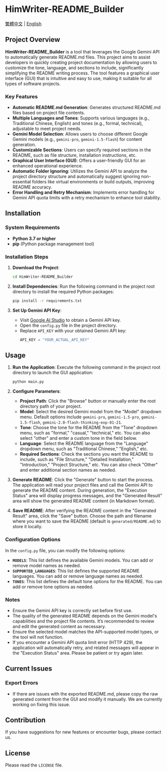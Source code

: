 # HimWriter-README_Builder

[繁體中文](README.md) | [English](README_EN.md)

## Project Overview

**HimWriter-README_Builder** is a tool that leverages the Google Gemini API to automatically generate README.md files. This project aims to assist developers in quickly creating project documentation by allowing users to customize the tone, language, and sections to include, significantly simplifying the README writing process. The tool features a graphical user interface (GUI) that is intuitive and easy to use, making it suitable for all types of software projects.

### Key Features

* **Automatic README.md Generation**: Generates structured README.md files based on project file contents.
* **Multiple Languages and Tones**: Supports various languages (e.g., Traditional Chinese, English) and tones (e.g., formal, technical), adjustable to meet project needs.
* **Gemini Model Selection**: Allows users to choose different Google Gemini models (e.g., `gemini-pro`, `gemini-1.5-flash`) for content generation.
* **Customizable Sections**: Users can specify required sections in the README, such as file structure, installation instructions, etc.
* **Graphical User Interface (GUI)**: Offers a user-friendly GUI for an enhanced operational experience.
* **Automatic Folder Ignoring**: Utilizes the Gemini API to analyze the project directory structure and automatically suggest ignoring non-essential folders like virtual environments or build outputs, improving README accuracy.
* **Error Handling and Retry Mechanism**: Implements error handling for Gemini API quota limits with a retry mechanism to enhance tool stability.

## Installation

### System Requirements

* **Python 3.7 or higher**
* **pip** (Python package management tool)

### Installation Steps

1. **Download the Project**:
    ```bash
    cd HimWriter-README_Builder
    ```

2. **Install Dependencies**:
    Run the following command in the project root directory to install the required Python packages:
    ```bash
    pip install -r requirements.txt
    ```

3. **Set Up Gemini API Key**:
    * Visit [Google AI Studio](https://makersuite.google.com/app/apikey) to obtain a Gemini API key.
    * Open the `config.py` file in the project directory.
    * Replace `API_KEY` with your obtained Gemini API key:
        ```python
        API_KEY = "YOUR_ACTUAL_API_KEY"
        ```

## Usage

1. **Run the Application**:
    Execute the following command in the project root directory to launch the GUI application:
    ```bash
    python main.py
    ```

2. **Configure Parameters**:
    * **Project Path**: Click the "Browse" button or manually enter the root directory path of your project.
    * **Model**: Select the desired Gemini model from the "Model" dropdown menu. Default options include `gemini-pro`, `gemini-1.5-pro`, `gemini-1.5-flash`, `gemini-2.0-flash-thinking-exp-01-21`.
    * **Tone**: Choose the tone for the README from the "Tone" dropdown menu, such as "formal," "casual," "technical," etc. You can also select "other" and enter a custom tone in the field below.
    * **Language**: Select the README language from the "Language" dropdown menu, such as "Traditional Chinese," "English," etc.
    * **Required Sections**: Check the sections you want the README to include, such as "File Structure," "Detailed Installation," "Introduction," "Project Structure," etc. You can also check "Other" and enter additional section names as needed.

3. **Generate README**:
    Click the "Generate" button to start the process. The application will read your project files and call the Gemini API to generate the README content. During generation, the "Execution Status" area will display progress messages, and the "Generated Result" area will show the generated README content (in Markdown format).

4. **Save README**:
    After verifying the README content in the "Generated Result" area, click the "Save" button. Choose the path and filename where you want to save the README (default is `generated/README.md`) to store it locally.

### Configuration Options

In the `config.py` file, you can modify the following options:

* **`MODELS`**: This list defines the available Gemini models. You can add or remove model names as needed.
* **`SUPPORTED_LANGUAGES`**: This list defines the supported README languages. You can add or remove language names as needed.
* **`TONES`**: This list defines the default tone options for the README. You can add or remove tone options as needed.

### Notes

* Ensure the Gemini API key is correctly set before first use.
* The quality of the generated README depends on the Gemini model's capabilities and the project file contents. It’s recommended to review and edit the generated content as necessary.
* Ensure the selected model matches the API-supported model types, or the tool will not function.
* If you encounter a Gemini API quota limit error (HTTP 429), the application will automatically retry, and related messages will appear in the "Execution Status" area. Please be patient or try again later.

## Current Issues

### Export Errors
- If there are issues with the exported README.md, please copy the raw generated content from the GUI and modify it manually. We are currently working on fixing this issue.

## Contribution
If you have suggestions for new features or encounter bugs, please contact us.

## License
Please read the `LICENSE` file.